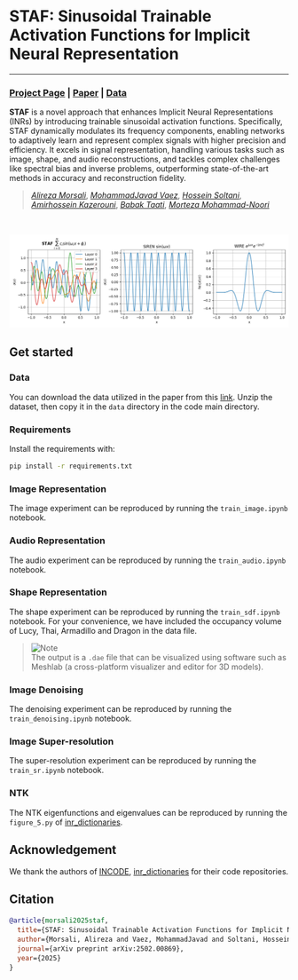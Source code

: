 # STAF: Sinusoidal Trainable Activation Functions for Implicit Neural Representation

---

### [Project Page](#) | [Paper](https://arxiv.org/abs/2502.00869) | [Data](https://drive.google.com/file/d/1AXr64xXE_oQMIWBpgzZuh4ZtWEVyupLM/view?usp=drive_link)

**STAF** is a novel approach that enhances Implicit Neural Representations (INRs) by introducing trainable sinusoidal activation functions. Specifically, STAF dynamically modulates its frequency components, enabling networks to adaptively learn and represent complex signals with higher precision and efficiency. It excels in signal representation, handling various tasks such as image, shape, and audio reconstructions, and tackles complex challenges like spectral bias and inverse problems, outperforming state-of-the-art methods in accuracy and reconstruction fidelity.

> [*Alireza Morsali*](), [*MohammadJavad Vaez*](https://mjvaez.github.io), [*Hossein Soltani*](https://neotod.github.io/), [*Amirhossein Kazerouni*](https://amirhossein-kz.github.io/), [*Babak Taati*](), [*Morteza Mohammad-Noori*]()
>

<br>

<p align="center">
  <img src="./docs/staf_comparison_graphs.png" width="850">
</p>


## Get started

### Data
You can download the data utilized in the paper from this  [link](https://drive.google.com/file/d/1AXr64xXE_oQMIWBpgzZuh4ZtWEVyupLM/view?usp=drive_link).
Unzip the dataset, then copy it in the `data` directory in the code main directory.

### Requirements
Install the requirements with:
```bash
pip install -r requirements.txt
```


### Image Representation
The image experiment can be reproduced by running the `train_image.ipynb` notebook.

### Audio Representation
The audio experiment can be reproduced by running the `train_audio.ipynb` notebook.

### Shape Representation
The shape experiment can be reproduced by running the `train_sdf.ipynb` notebook. For your convenience, we have included the occupancy volume of Lucy, Thai, Armadillo and Dragon in the data file. 

> <picture>
>   <source media="(prefers-color-scheme: light)" srcset="https://raw.githubusercontent.com/Mqxx/GitHub-Markdown/main/blockquotes/badge/light-theme/note.svg">
>   <img alt="Note" src="https://raw.githubusercontent.com/Mqxx/GitHub-Markdown/main/blockquotes/badge/dark-theme/note.svg">
> </picture>
> <br>
>  The output is a <code>.dae</code> file that can be visualized using software such as Meshlab (a cross-platform visualizer and editor for 3D models).

### Image Denoising
The denoising experiment can be reproduced by running the `train_denoising.ipynb` notebook.

### Image Super-resolution
The super-resolution experiment can be reproduced by running the `train_sr.ipynb` notebook.

### NTK 
The NTK eigenfunctions and eigenvalues can be reproduced by running the `figure_5.py` of [inr_dictionaries](https://github.com/neotod/inr_dictionaries/).


## Acknowledgement
We thank the authors of [INCODE](https://github.com/xmindflow/INCODE), [inr_dictionaries](https://github.com/gortizji/inr_dictionaries) for their code repositories.


## Citation
```bibtex
@article{morsali2025staf,
  title={STAF: Sinusoidal Trainable Activation Functions for Implicit Neural Representation},
  author={Morsali, Alireza and Vaez, MohammadJavad and Soltani, Hossein and Kazerouni, Amirhossein and Taati, Babak and Mohammad-Noori, Morteza},
  journal={arXiv preprint arXiv:2502.00869},
  year={2025}
}
```